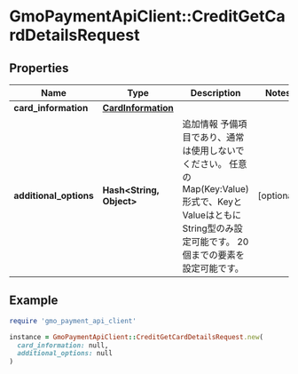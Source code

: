 # GmoPaymentApiClient::CreditGetCardDetailsRequest

## Properties

| Name | Type | Description | Notes |
| ---- | ---- | ----------- | ----- |
| **card_information** | [**CardInformation**](CardInformation.md) |  |  |
| **additional_options** | **Hash&lt;String, Object&gt;** | 追加情報   予備項目であり、通常は使用しないでください。   任意のMap(Key:Value)形式で、KeyとValueはともにString型のみ設定可能です。   20個までの要素を設定可能です。  | [optional] |

## Example

```ruby
require 'gmo_payment_api_client'

instance = GmoPaymentApiClient::CreditGetCardDetailsRequest.new(
  card_information: null,
  additional_options: null
)
```

